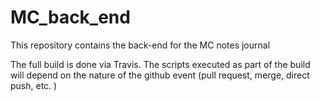 # MC_back_end
This repository contains the back-end for the MC notes journal

The full build is done via Travis. The scripts executed
as part of the build will depend on the nature of the github
event (pull request, merge, direct push, etc. )
